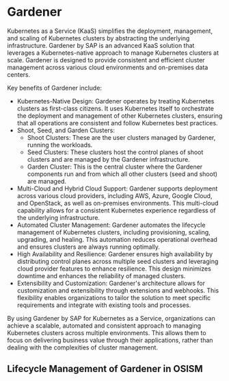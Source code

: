 # Gardener

Kubernetes as a Service (KaaS) simplifies the deployment, management, and scaling of
Kubernetes clusters by abstracting the underlying infrastructure. Gardener by SAP is
an advanced KaaS solution that leverages a Kubernetes-native approach to manage
Kubernetes clusters at scale. Gardener is designed to provide consistent and efficient
cluster management across various cloud environments and on-premises data centers.

Key benefits of Gardener include:

* Kubernetes-Native Design: Gardener operates by treating Kubernetes clusters as first-class
  citizens. It uses Kubernetes itself to orchestrate the deployment and management of other
  Kubernetes clusters, ensuring that all operations are consistent and follow Kubernetes best
  practices.
* Shoot, Seed, and Garden Clusters:
  * Shoot Clusters: These are the user clusters managed by Gardener, running the workloads.
  * Seed Clusters: These clusters host the control planes of shoot clusters and are managed by
    the Gardener infrastructure.
  * Garden Cluster: This is the central cluster where the Gardener components run and from which
    all other clusters (seed and shoot) are managed.
* Multi-Cloud and Hybrid Cloud Support: Gardener supports deployment across various cloud providers,
  including AWS, Azure, Google Cloud, and OpenStack, as well as on-premises environments.
  This multi-cloud capability allows for a consistent Kubernetes experience regardless of the
  underlying infrastructure.
* Automated Cluster Management: Gardener automates the lifecycle management of Kubernetes clusters,
  including provisioning, scaling, upgrading, and healing. This automation reduces operational
  overhead and ensures clusters are always running optimally.
* High Availability and Resilience: Gardener ensures high availability by distributing control
  planes across multiple seed clusters and leveraging cloud provider features to enhance resilience.
  This design minimizes downtime and enhances the reliability of managed clusters.
* Extensibility and Customization: Gardener's architecture allows for customization and extensibility
  through extensions and webhooks. This flexibility enables organizations to tailor the solution to
  meet specific requirements and integrate with existing tools and processes.

By using Gardener by SAP for Kubernetes as a Service, organizations can achieve a scalable,
automated and consistent approach to managing Kubernetes clusters across multiple environments.
This allows them to focus on delivering business value through their applications, rather
than dealing with the complexities of cluster management.

## Lifecycle Management of Gardener in OSISM
